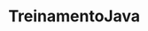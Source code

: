 # TreinamentoJava
<p align="center">
  <a href="https://encrypted-tbn0.gstatic.com/images?q=tbn:ANd9GcS0tXqXOYifKEOmJO3-i_0nMDqS_hWVVoye1Q&usqp=CAU" /></a>
</p>

<p align="center">
  <a href="https://encrypted-tbn0.gstatic.com/images?q=tbn:ANd9GcS0tXqXOYifKEOmJO3-i_0nMDqS_hWVVoye1Q&usqp=CAU" /></a>
</p>

[circleci-image]: https://encrypted-tbn0.gstatic.com/images?q=tbn:ANd9GcS0tXqXOYifKEOmJO3-i_0nMDqS_hWVVoye1Q&usqp=CAU
[circleci-url]: https://circleci.com/gh/nestjs/nest

